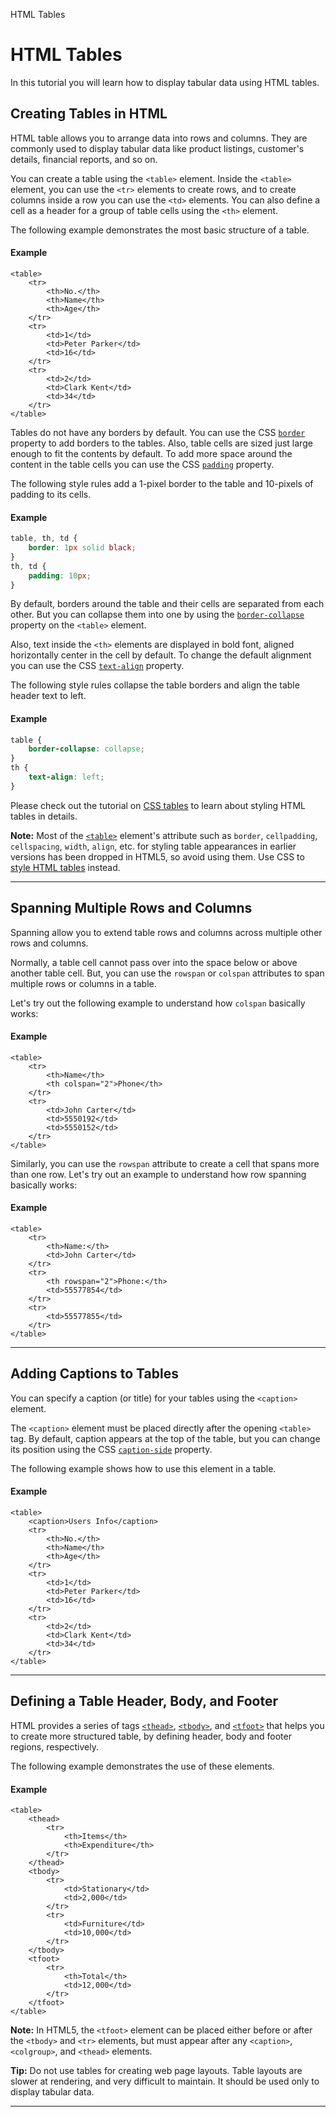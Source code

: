 HTML Tables

# HTML Tables

In this tutorial you will learn how to display tabular data using HTML tables.

## Creating Tables in HTML

HTML table allows you to arrange data into rows and columns. They are commonly used to display tabular data like product listings, customer's details, financial reports, and so on.

You can create a table using the `<table>` element. Inside the `<table>` element, you can use the `<tr>` elements to create rows, and to create columns inside a row you can use the `<td>` elements. You can also define a cell as a header for a group of table cells using the `<th>` element.

The following example demonstrates the most basic structure of a table.

#### Example

```markup
<table>
    <tr>
        <th>No.</th>
        <th>Name</th>
        <th>Age</th>
    </tr>
    <tr>
        <td>1</td>
        <td>Peter Parker</td>
        <td>16</td>
    </tr>
    <tr>
        <td>2</td>
        <td>Clark Kent</td>
        <td>34</td>
    </tr>
</table>
```

Tables do not have any borders by default. You can use the CSS [`border`](https://www.tutorialrepublic.com/css-reference/css-border-property.php) property to add borders to the tables. Also, table cells are sized just large enough to fit the contents by default. To add more space around the content in the table cells you can use the CSS [`padding`](https://www.tutorialrepublic.com/css-reference/css-padding-property.php) property.

The following style rules add a 1-pixel border to the table and 10-pixels of padding to its cells.

#### Example

```css
table, th, td {
    border: 1px solid black;
}
th, td {
    padding: 10px;
}
```

By default, borders around the table and their cells are separated from each other. But you can collapse them into one by using the [`border-collapse`](https://www.tutorialrepublic.com/css-reference/css-border-collapse-property.php) property on the `<table>` element.

Also, text inside the `<th>` elements are displayed in bold font, aligned horizontally center in the cell by default. To change the default alignment you can use the CSS [`text-align`](https://www.tutorialrepublic.com/css-reference/css-text-align-property.php) property.

The following style rules collapse the table borders and align the table header text to left.

#### Example

```css
table {
    border-collapse: collapse;
}
th {
    text-align: left;
}
```

Please check out the tutorial on [CSS tables](https://www.tutorialrepublic.com/css-tutorial/css-tables.php) to learn about styling HTML tables in details.

**Note:** Most of the [`<table>`](https://www.tutorialrepublic.com/html-reference/html-table-tag.php) element's attribute such as `border`, `cellpadding`, `cellspacing`, `width`, `align`, etc. for styling table appearances in earlier versions has been dropped in HTML5, so avoid using them. Use CSS to [style HTML tables](https://www.tutorialrepublic.com/css-tutorial/css-tables.php) instead.

* * *

## Spanning Multiple Rows and Columns

Spanning allow you to extend table rows and columns across multiple other rows and columns.

Normally, a table cell cannot pass over into the space below or above another table cell. But, you can use the `rowspan` or `colspan` attributes to span multiple rows or columns in a table.

Let's try out the following example to understand how `colspan` basically works:

#### Example

```markup
<table>
    <tr>
        <th>Name</th>
        <th colspan="2">Phone</th>
    </tr>
    <tr>
        <td>John Carter</td>
        <td>5550192</td>
        <td>5550152</td>
    </tr>
</table>
```

Similarly, you can use the `rowspan` attribute to create a cell that spans more than one row. Let's try out an example to understand how row spanning basically works:

#### Example

```markup
<table>
    <tr>
        <th>Name:</th>
        <td>John Carter</td>
    </tr>
    <tr>
        <th rowspan="2">Phone:</th>
        <td>55577854</td>
    </tr>
    <tr>
        <td>55577855</td>
    </tr>
</table>
```

* * *

## Adding Captions to Tables

You can specify a caption (or title) for your tables using the `<caption>` element.

The `<caption>` element must be placed directly after the opening `<table>` tag. By default, caption appears at the top of the table, but you can change its position using the CSS [`caption-side`](https://www.tutorialrepublic.com/css-reference/css-caption-side-property.php) property.

The following example shows how to use this element in a table.

#### Example

```markup
<table>
    <caption>Users Info</caption>
    <tr>
        <th>No.</th>
        <th>Name</th>
        <th>Age</th>
    </tr>
    <tr>
        <td>1</td>
        <td>Peter Parker</td>
        <td>16</td>
    </tr>
    <tr>
        <td>2</td>
        <td>Clark Kent</td>
        <td>34</td>
    </tr>
</table>
```

* * *

## Defining a Table Header, Body, and Footer

HTML provides a series of tags [`<thead>`](https://www.tutorialrepublic.com/html-reference/html-thead-tag.php), [`<tbody>`](https://www.tutorialrepublic.com/html-reference/html-tbody-tag.php), and [`<tfoot>`](https://www.tutorialrepublic.com/html-reference/html-tfoot-tag.php) that helps you to create more structured table, by defining header, body and footer regions, respectively.

The following example demonstrates the use of these elements.

#### Example

```markup
<table>
    <thead>
        <tr>
            <th>Items</th>
            <th>Expenditure</th>
        </tr>
    </thead>
    <tbody>
        <tr>
            <td>Stationary</td>
            <td>2,000</td>
        </tr>
        <tr>
            <td>Furniture</td>
            <td>10,000</td>
        </tr>        
    </tbody>
    <tfoot>
        <tr>
            <th>Total</th>
            <td>12,000</td>
        </tr>
    </tfoot>
</table>
```

**Note:** In HTML5, the `<tfoot>` element can be placed either before or after the `<tbody>` and `<tr>` elements, but must appear after any `<caption>`, `<colgroup>`, and `<thead>` elements.

**Tip:** Do not use tables for creating web page layouts. Table layouts are slower at rendering, and very difficult to maintain. It should be used only to display tabular data.
* * * 